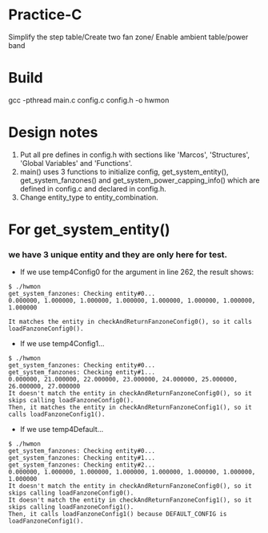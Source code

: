 # Practice-C
 Simplify the step table/Create two fan zone/ Enable ambient table/power band

# Build

gcc -pthread main.c config.c config.h -o hwmon

# Design notes

1. Put all pre defines in config.h with sections like 'Marcos', 'Structures', 'Global Variables' and 'Functions'.
2. main() uses 3 functions to initialize config, get_system_entity(), get_system_fanzones() and get_system_power_capping_info() which are defined in config.c and declared in config.h.
3. Change entity_type to entity_combination.

# For get_system_entity()

### we have 3 unique entity and they are only here for test.

* If we use temp4Config0 for the argument in line 262, the result shows:

```
$ ./hwmon
get_system_fanzones: Checking entity#0...
0.000000, 1.000000, 1.000000, 1.000000, 1.000000, 1.000000, 1.000000, 1.000000

It matches the entity in checkAndReturnFanzoneConfig0(), so it calls loadFanzoneConfig0().
```

* If we use temp4Config1...

```
$ ./hwmon
get_system_fanzones: Checking entity#0...
get_system_fanzones: Checking entity#1...
0.000000, 21.000000, 22.000000, 23.000000, 24.000000, 25.000000, 26.000000, 27.000000
It doesn't match the entity in checkAndReturnFanzoneConfig0(), so it skips calling loadFanzoneConfig0().
Then, it matches the entity in checkAndReturnFanzoneConfig1(), so it calls loadFanzoneConfig1().
```

* If we use temp4Default...

```
$ ./hwmon
get_system_fanzones: Checking entity#0...
get_system_fanzones: Checking entity#1...
get_system_fanzones: Checking entity#2...
0.000000, 1.000000, 1.000000, 1.000000, 1.000000, 1.000000, 1.000000, 1.000000
It doesn't match the entity in checkAndReturnFanzoneConfig0(), so it skips calling loadFanzoneConfig0().
It doesn't match the entity in checkAndReturnFanzoneConfig1(), so it skips calling loadFanzoneConfig1().
Then, it calls loadFanzoneConfig1() because DEFAULT_CONFIG is loadFanzoneConfig1().
```

